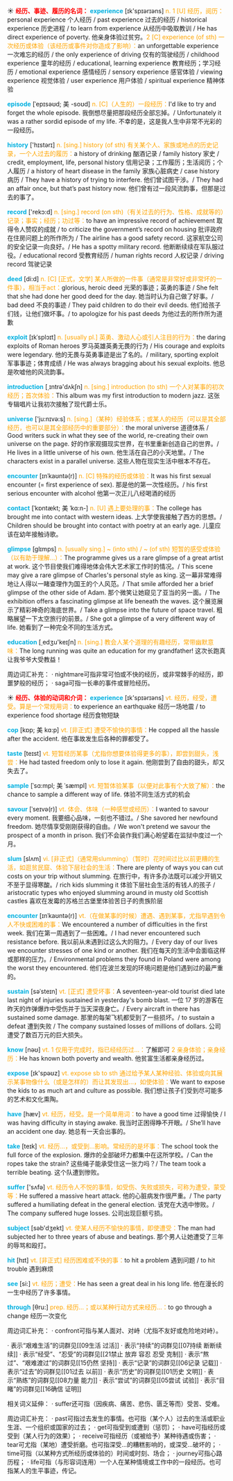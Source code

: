 ☀ <font color="red">**经历、事迹、履历的名词：**</font>
<font color="sky blue">**experience**</font> [ɪk'spɪərɪəns] 
<font color="orange">n. 1 [U] 经历，阅历：</font>personal experience 个人经历 / past experience 过去的经历 / historical experience 历史进程 / to learn from experience 从经历中吸取教训 / He has direct experience of poverty. 他亲身体验过贫穷。<font color="orange">2 [C] experience (of sth) 一次经历或体验（该经历或事件对你造成了影响）：</font>an unforgettable experience 一次难忘的经历 / the only experience of driving 仅有的驾驶经历 / childhood experience 童年的经历 / educational, learning experience 教育经历；学习经历 / emotional experience 感情经历 / sensory experience 感官体验 / viewing experience 视觉体验 / user experience 用户体验 / spiritual experience 精神体验
           
<font color="sky blue">**episode**</font> [ˈepɪsəʊd; 美 -soʊd]
<font color="orange">n. [C]（人生的）一段经历：</font>I'd like to try and forget the whole episode. 我倒想尽量把那段经历全部忘掉。/ Unfortunately it was a rather sordid episode of my life. 不幸的是，这是我人生中非常不光彩的一段经历。

<font color="sky blue">**history**</font> ['hɪstərɪ] 
<font color="orange">n. [sing.] history (of sth) 有关某个人、家族或地点的历史记录，一个人过去的履历：</font>a history of drinking 酗酒记录 / family history 家史 / credit, employment, life, personal history 信用记录；工作履历；生活阅历；个人履历 / a history of heart disease in the family 家族心脏病史 / case history 病历 / They have a history of trying to interfere. 他们曾试图干涉。/ They had an affair once, but that’s past history now. 他们曾有过一段风流韵事，但那是过去的事了。

<font color="sky blue">**record**</font> ['rekɔ:d] 
<font color="orange">n. [sing.] record (on sth)（有关过去的行为、性格、成就等的）记录；事实；经历；功过等：</font>to have an impressive record of achievement 取得令人赞叹的成就 / to criticize the government’s record on housing 批评政府在住房问题上的所作所为 / The airline has a good safety record. 这家航空公司的安全记录一向良好。/ He has a spotty military record. 他断断续续在军队服过役。/ educational record 受教育经历 / human rights record 人权记录 / driving record 驾驶记录

<font color="sky blue">**deed**</font> [di:d] 
<font color="orange">n. [C] [正式，文学] 某人所做的一件事（通常是非常好或非常坏的一件事），相当于act：</font>glorious, heroic deed 光荣的事迹；英勇的事迹 / She felt that she had done her good deed for the day. 她当时认为自己做了好事。/ bad deed 不良的事迹 / They paid children to do their evil deeds. 他们给孩子们钱，让他们做坏事。/ to apologize for his past deeds 为他过去的所作所为道歉
           
<font color="sky blue">**exploit**</font> [ɪkˈsplɔɪt]
<font color="orange">n. [usually pl.] 英勇、激动人心或引人注目的行为：</font>the daring exploits of Roman heroes 罗马英雄英勇无畏的行为 / His courage and exploits were legendary. 他的无畏与英勇事迹是出了名的。/ military, sporting exploit 军事事迹；体育成绩 / He was always bragging about his sexual exploits. 他总是吹嘘他的风流韵事。

<font color="sky blue">**introduction**</font> [͵ɪntrə'dʌkʃn] 
<font color="orange">n. [sing.] introduction (to sth) 一个人对某事的初次经历；首次体验：</font>This album was my first introduction to modern jazz. 这张专辑唱片让我初次接触了现代爵士乐。

<font color="sky blue">**universe**</font> ['ju:nɪvə:s] 
<font color="orange">n. [sing.]（某种）经验体系；或某人的经历（可以是其全部经历，也可以是其全部经历中的重要部分）：</font>the moral universe 道德体系 / Good writers suck in what they see of the world, re-creating their own universe on the page. 好的作家观摄现实世界，在书里重新创造自己的世界。/ He lives in a little universe of his own. 他生活在自己的小天地里。/ The characters exist in a parallel universe. 这些人物在现实生活中根本不存在。
           
<font color="sky blue">**encounter**</font> [ɪnˈkaʊntə(r)]
<font color="orange">n. [C] 特殊的经历或体验：</font>It was his first sexual encounter (= first experience of sex). 那是他的第一次性经历。/ his first serious encounter with alcohol 他第一次正儿八经喝酒的经历
           
<font color="sky blue">**contact**</font> [ˈkɒntækt; 美 ˈkɑ:n-]
<font color="orange">n. [U] 遇上要处理的事：</font>The college has brought me into contact with western ideas. 上大学使我接触了西方的思想。/ Children should be brought into contact with poetry at an early age. 儿童应该在幼年接触诗歌。
           
<font color="sky blue">**glimpse**</font> [glɪmps]
<font color="orange">n. [usually sing.] ~ (into sth) / ~ (of sth) 短暂的感受或体验（以有助于理解…）：</font>The programme gives us a rare glimpse of a great artist at work. 这个节目使我们难得地体会伟大艺术家工作时的情况。/ This scene may give a rare glimpse of Charles's personal style as king. 这一幕非常难得地让人得以一睹查理作为国王的个人风范。/ That smile afforded her a brief glimpse of the other side of Adam. 那个微笑让她窥见了亚当的另一面。/ The exhibition offers a fascinating glimpse at life beneath the waves. 这个展览展示了精彩神奇的海底世界。/ Take a glimpse into the future of space travel. 粗略展望一下太空旅行的前景。/ She got a glimpse of a very different way of life. 她看到了一种完全不同的生活方式。

<font color="sky blue">**education**</font> [͵edʒu'keɪʃn] 
<font color="orange">n. [sing.] 教会人某个道理的有趣经历，常带幽默意味：</font>The long running was quite an education for my grandfather! 这次长跑真让我爷爷大受教益！
          
周边词汇补充：
· nightmare可指非常可怕或不快的经历，或非常棘手的经历，即噩梦般的经历；
· saga可指一长串的事件或冒险经历。

☀ <font color="red">**经历、体验的动词和介词：**</font>
<font color="sky blue">**experience**</font> [ɪk'spɪərɪəns] 
<font color="orange">vt. 经历，经受，遭受。算是一个常规用词：</font>to experience an earthquake 经历一场地震 / to experience food shortage 经历食物短缺
                      
<font color="sky blue">**cop**</font> [kɒp; 美 kɑ:p]
<font color="orange">vt. [非正式] 遭受不愉快的事情：</font>He copped all the hassle after the accident. 他在事故发生后各种的罪都受了。           

<font color="sky blue">**taste**</font> [teɪst] 
<font color="orange">vt. 短暂经历某事（尤指你想要体验得更多的事），即尝到甜头，浅尝：</font>He had tasted freedom only to lose it again. 他刚尝到了自由的甜头，却又失去了。
           
<font color="sky blue">**sample**</font> [ˈsɑ:mpl; 美 ˈsæmpl]
<font color="orange">vt. 短暂体验某事（以便对此事有个大致了解）：</font>the chance to sample a different way of life. 体验不同生活方式的机会

<font color="sky blue">**savour**</font> [ˈseɪvə(r)]
<font color="orange">vt. 体会、体味（一种感觉或经历）：</font>I wanted to savour every moment. 我要细心品味，一刻也不错过。/ She savored her newfound freedom. 她尽情享受刚刚获得的自由。/ We won't pretend we savour the prospect of a month in prison. 我们不会装作我们满心盼望着在监狱中度过一个月。           

<font color="sky blue">**slum**</font> [slʌm]
<font color="orange">vi. [非正式]（通常用slumming）（暂时）花时间过比以前更糟的生活，如逛贫民窟、体验下层社会的生活：</font>There are plenty of ways you can cut costs on your trip without slumming. 在旅行中，有许多办法既可以减少开销又不至于显得寒酸。/ rich kids slumming it 体验下层社会生活的有钱人的孩子 / aristocratic types who enjoyed slumming around in musty old Scottish castles 喜欢在发霉的苏格兰古堡里体验苦日子的贵族阶层

<font color="sky blue">**encounter**</font> [ɪnˈkaʊntə(r)]
<font color="orange">vt.（在做某事的时候）遭遇、遇到某事，尤指早遇到令人不快或困难的事：</font>We encountered a number of difficulties in the first week. 我们在第一周遇到了一些困难。/ I had never encountered such resistance before. 我以前从未遇到过这么大的阻力。/ Every day of our lives we encounter stresses of one kind or another. 我们在每天的生活中会面临这样或那样的压力。/ Environmental problems they found in Poland were among the worst they encountered. 他们在波兰发现的环境问题是他们遇到过的最严重的。
           
<font color="sky blue">**sustain**</font> [səˈsteɪn]
<font color="orange">vt. [正式] 遭受坏事：</font>A seventeen-year-old tourist died late last night of injuries sustained in yesterday's bomb blast. 一位 17 岁的游客在昨天的炸弹爆炸中受伤并于当天深夜身亡。/ Every aircraft in there has sustained some damage. 那里的每架飞机都受到了一些损坏。/ to sustain a defeat 遭到失败 / The company sustained losses of millions of dollars. 公司遭受了数百万元的巨大损失。

<font color="sky blue">**know**</font> [nəʊ] 
<font color="orange">vt. 1 仅用于完成时，指已经经历过…：</font>了解即可 <font color="orange">2 亲身体验；亲身经历：</font>He has known both poverty and wealth. 他贫富生活都亲身经历过。

<font color="sky blue">**expose**</font> [ɪk'spəʊz] 
<font color="orange">vt. expose sb to sth 通过给予某人某种经验、体验或向其展示某事物像什么（或是怎样的）而让其发现出…，如使体验：</font>We want to expose the kids to as much art and culture as possible. 我们想让孩子们受到尽可能多的艺术和文化熏陶。

<font color="sky blue">**have**</font> [hæv] 
<font color="orange">vt. 经历，经受。是一个简单用词：</font>to have a good time 过得愉快 / I was having difficulty in staying awake. 我当时正困得睁不开眼。/ She’ll have an accident one day. 她总有一天会出事的。

<font color="sky blue">**take**</font> [teɪk] 
<font color="orange">vt. 经历…，或受到…影响。常经历的是坏事：</font>The school took the full force of the explosion. 爆炸的全部破坏力都集中在这所学校。/ Can the ropes take the strain? 这些绳子能承受住这一张力吗？/ The team took a terrible beating. 这个队遭到惨败。

<font color="sky blue">**suffer**</font> ['sʌfə] 
<font color="orange">vt. 经历令人不悦的事情，如受伤、失败或损失，可称为遭受，蒙受等：</font>He suffered a massive heart attack. 他的心脏病发作很严重。/ The party suffered a humiliating defeat in the general election. 该党在大选中惨败。/ The company suffered huge losses. 公司出现巨额亏损。

<font color="sky blue">**subject**</font> [səb'dӡekt] 
<font color="orange">vt. 使某人经历不愉快的事情，即使遭受：</font>The man had subjected her to three years of abuse and beatings. 那个男人让她遭受了三年的辱骂和殴打。

<font color="sky blue">**hit**</font> [hɪt] 
<font color="orange">vt. [非正式] 经历困难或不快的事：</font>to hit a problem 遇到问题 / to hit trouble 遇到麻烦

<font color="sky blue">**see**</font> [si:] 
<font color="orange">vt. 经历；遭受：</font>He has seen a great deal in his long life. 他在漫长的一生中经历了许多事情。

<font color="sky blue">**through**</font> [θru:] 
<font color="orange">prep. 经历…；或以某种行动方式来经历…：</font>to go through a change 经历一次变化

周边词汇补充：
· confront可指与某人面对、对峙（尤指不友好或危险地对峙）。

· 表示“艰难生活”的词群见[[09生活 过活]]
· 表示“持续”的词群见[[07持续 断断续续]]
· 表示“经受”、“忍受”的词群见[[21禁止 放弃 容忍 忍受 克制]]
· 表示“熬过”、“艰难渡过”的词群见[[15仍然 坚持]]
· 表示“记录”的词群见[[06记录 记载]]
· 表示“过去”的词群见[[01过去 以前]]
· 表示“历史”的词群见[[01历史 文明]]
· 表示“熟练”的词群见[[08力量 能力]]
· 表示“尝试”的词群见[[05尝试 试验]]
· 表示“目睹”的词群见[[16确信 证明]]

相关词义延伸：
· suffer还可指（因疾病、痛苦、悲伤、匮乏等而）受苦、受难。

周边词汇补充：
· past可指过去发生的事情。也可指（某个人）过去的生活或职业生涯、一个组织或国家的过去；
· get可指受到或遭到（惩罚）；
· have可指经历或受到（某人行为的效果）；
· receive可指经历（或被给予）某种待遇或伤害；
· tear可尤指（某地）遭受折磨。也可指深受…的糟糕影响的，或深受…破坏的；
· time可指（以某种方式所经历或体验的）时间或时刻、场合；
· journey可指心路历程；
· life可指（与形容词连用）一个人在某种情境或工作中的一段经历。也可指某人的生平事迹，传记。

